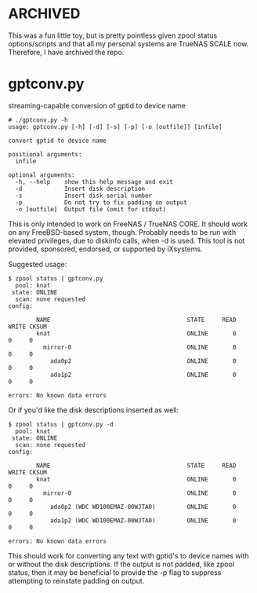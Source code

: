 # ARCHIVED

This was a fun little toy, but is pretty pointless given zpool status options/scripts and that all my personal systems are TrueNAS SCALE now. Therefore, I have archived the repo.

# gptconv.py
streaming-capable conversion of gptid to device name

```
# ./gptconv.py -h
usage: gptconv.py [-h] [-d] [-s] [-p] [-o [outfile]] [infile]

convert gptid to device name

positional arguments:
  infile

optional arguments:
  -h, --help    show this help message and exit
  -d            Insert disk description
  -s            Insert disk serial number
  -p            Do not try to fix padding on output
  -o [outfile]  Output file (omit for stdout)
```

This is only intended to work on FreeNAS / TrueNAS CORE. It should work on any FreeBSD-based system, though. Probably needs to be run with elevated privileges, due to diskinfo calls, when -d is used.
This tool is not provided, sponsored, endorsed, or supported by iXsystems.

Suggested usage:
```
$ zpool status | gptconv.py
  pool: knat
 state: ONLINE
  scan: none requested
config:

        NAME                                       STATE     READ WRITE CKSUM
        knat                                       ONLINE       0     0     0
          mirror-0                                 ONLINE       0     0     0
            ada0p2                                 ONLINE       0     0     0
            ada1p2                                 ONLINE       0     0     0

errors: No known data errors
```
Or if you'd like the disk descriptions inserted as well:
```
$ zpool status | gptconv.py -d
  pool: knat
 state: ONLINE
  scan: none requested
config:

        NAME                                       STATE     READ WRITE CKSUM
        knat                                       ONLINE       0     0     0
          mirror-0                                 ONLINE       0     0     0
            ada0p2 (WDC WD100EMAZ-00WJTA0)         ONLINE       0     0     0
            ada1p2 (WDC WD100EMAZ-00WJTA0)         ONLINE       0     0     0

errors: No known data errors
```
This should work for converting any text with gptid's to device names with or without the disk descriptions. If the output is not padded, like zpool status, then it may be beneficial to provide the -p flag to suppress attempting to reinstate padding on output.
